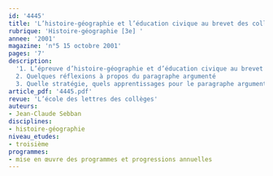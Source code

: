 ```yaml
---
id: '4445'
title: 'L’histoire-géographie et l’éducation civique au brevet des collèges'
rubrique: 'Histoire-géographie [3e] '
annee: '2001'
magazine: 'n°5 15 octobre 2001'
pages: '7'
description: 
  '1. L’épreuve d’histoire-géographie et d’éducation civique au brevet des collèges
  2. Quelques réflexions à propos du paragraphe argumenté
  3. Quelle stratégie, quels apprentissages pour le paragraphe argumenté ?'
article_pdf: '4445.pdf'
revue: 'L’école des lettres des collèges'
auteurs:
- Jean-Claude Sebban
disciplines:
- histoire-géographie
niveau_etudes:
- troisième
programmes:
- mise en œuvre des programmes et progressions annuelles
---
```


